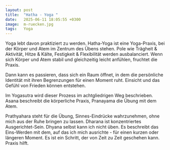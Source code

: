 ```yaml
---
layout: post
title:  "Hatha - Yoga "
date:   2025-06-11 18:05:55 +0300
image:  m-ruecken.jpg
tags:   Yoga
---
```

Yoga lebt davon praktiziert zu werden.
Hatha-Yoga ist eine Yoga-Praxis, bei der Körper und Atem im Zentrum des Übens 
stehen. Pole wie Trägheit & Aktivität, Hitze & Kälte, Festigkeit & Flexibilität 
werden ausbalanciert. Wenn sich Körper und Atem stabil und gleichzeitig leicht anfühlen, 
fruchtet die Praxis.

Dann kann es passieren, dass sich ein Raum öffnet, in dem die persönliche 
Identität mit ihren Begrenzungen für einen Moment ruht. Einsicht und das Gefühl 
von Frieden können entstehen.

Im Yogasutra wird dieser Prozess im achtgliedrigen Weg beschrieben. Asana 
beschreibt die körperliche Praxis, Pranayama die Übung mit dem Atem.

Prathyahara steht für die Übung, Sinnes-Eindrücke wahrzunehmen, ohne mich aus 
der Ruhe bringen zu lassen. Dharana ist konzentriertes Ausgerichtet-Sein. 
Dhyana selbst kann ich nicht üben. Es beschreibt das Eins-Werden mit dem, auf 
das ich mich ausrichte - für einen kurzen oder längeren Moment. Es ist ein 
Schritt, der von Zeit zu Zeit geschehen kann. Praxis hilft.

